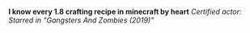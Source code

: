 **I know every 1.8 crafting recipe in minecraft by heart**
_Certified actor: Starred in "Gangsters And Zombies (2019)"_ 
